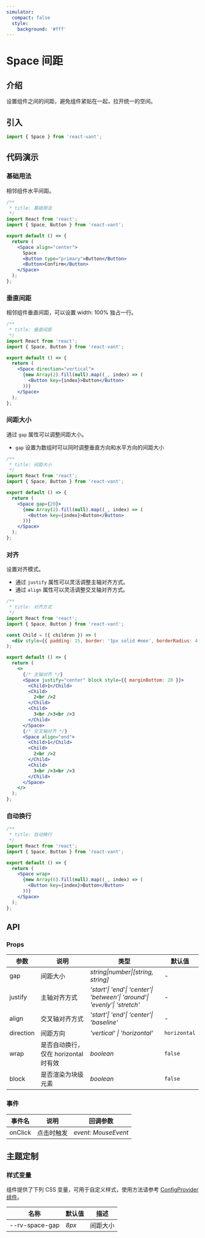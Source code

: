 ```yaml
---
simulator:
  compact: false
  style:
    background: '#fff'
---
```


# Space 间距

## 介绍

设置组件之间的间距，避免组件紧贴在一起，拉开统一的空间。

## 引入

```js
import { Space } from 'react-vant';
```

## 代码演示

### 基础用法

相邻组件水平间距。

```jsx
/**
 * title: 基础用法
 */
import React from 'react';
import { Space, Button } from 'react-vant';

export default () => {
  return (
    <Space align="center">
      Space
      <Button type="primary">Button</Button>
      <Button>Confirm</Button>
    </Space>
  );
};
```

### 垂直间距

相邻组件垂直间距，可以设置 width: 100% 独占一行。

```jsx
/**
 * title: 垂直间距
 */
import React from 'react';
import { Space, Button } from 'react-vant';

export default () => {
  return (
    <Space direction="vertical">
      {new Array(2).fill(null).map((_, index) => (
        <Button key={index}>Button</Button>
      ))}
    </Space>
  );
};
```

### 间距大小

通过 `gap` 属性可以调整间距大小。

- `gap` 设置为数组时可以同时调整垂直方向和水平方向的间距大小

```jsx
/**
 * title: 间距大小
 */
import React from 'react';
import { Space, Button } from 'react-vant';

export default () => {
  return (
    <Space gap={20}>
      {new Array(2).fill(null).map((_, index) => (
        <Button key={index}>Button</Button>
      ))}
    </Space>
  );
};
```

### 对齐

设置对齐模式。

- 通过 `justify` 属性可以灵活调整主轴对齐方式。
- 通过 `align` 属性可以灵活调整交叉轴对齐方式。

```jsx
/**
 * title: 对齐方式
 */
import React from 'react';
import { Space, Button } from 'react-vant';

const Child = ({ children }) => (
  <div style={{ padding: 15, border: '1px solid #eee', borderRadius: 4 }}>{children}</div>
);

export default () => {
  return (
    <>
      {/* 主轴对齐 */}
      <Space justify="center" block style={{ marginBottom: 20 }}>
        <Child>1</Child>
        <Child>
          2<br />2
        </Child>
        <Child>
          3<br />3<br />3
        </Child>
      </Space>
      {/* 交叉轴对齐 */}
      <Space align="end">
        <Child>1</Child>
        <Child>
          2<br />2
        </Child>
        <Child>
          3<br />3<br />3
        </Child>
      </Space>
    </>
  );
};
```

### 自动换行

```jsx
/**
 * title: 自动换行
 */
import React from 'react';
import { Space, Button } from 'react-vant';

export default () => {
  return (
    <Space wrap>
      {new Array(6).fill(null).map((_, index) => (
        <Button key={index}>Button</Button>
      ))}
    </Space>
  );
};
```

## API

### Props

| 参数 | 说明 | 类型 | 默认值 |
| --- | --- | --- | --- |
| gap | 间距大小 | _string\|number\|[string, string]_ | - |
| justify | 主轴对齐方式 | _'start'\| 'end'\| 'center'\| 'between'\| 'around'\| 'evenly'\| 'stretch'_ | - |
| align | 交叉轴对齐方式 | _'start'\| 'end'\| 'center'\| 'baseline'_ | - |
| direction | 间距方向 | _'vertical' \| 'horizontal'_ | `horizontal` |
| wrap | 是否自动换行，仅在 horizontal 时有效 | _boolean_ | `false` |
| block | 是否渲染为块级元素 | _boolean_ | `false` |

### 事件

| 事件名  | 说明       | 回调参数            |
| ------- | ---------- | ------------------- |
| onClick | 点击时触发 | _event: MouseEvent_ |

## 主题定制

### 样式变量

组件提供了下列 CSS 变量，可用于自定义样式，使用方法请参考 [ConfigProvider 组件](#/zh-CN/config-provider)。

| 名称           | 默认值 | 描述     |
| -------------- | ------ | -------- |
| --rv-space-gap | _8px_  | 间距大小 |
